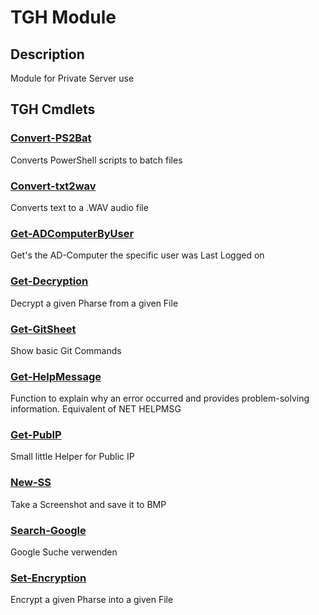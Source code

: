 ﻿---
Module Name: TGH
Module Guid: cbfaeb46-020e-49b9-9c4c-5d9c0b90a995
Download Help Link: https://www.github.com/Kaimodo/TGH/release/TGH/docs/TGH.md
Help Version: 0.0.8
Locale: en-US
---

# TGH Module
## Description
Module for Private Server use

## TGH Cmdlets
### [Convert-PS2Bat](Convert-PS2Bat.md)
Converts PowerShell scripts to batch files

### [Convert-txt2wav](Convert-txt2wav.md)
Converts text to a .WAV audio file

### [Get-ADComputerByUser](Get-ADComputerByUser.md)
Get's the AD-Computer the specific user was Last Logged on

### [Get-Decryption](Get-Decryption.md)
Decrypt a given Pharse from a given File

### [Get-GitSheet](Get-GitSheet.md)
Show basic Git Commands

### [Get-HelpMessage](Get-HelpMessage.md)
Function to explain why an error occurred and provides problem-solving information.
Equivalent of NET HELPMSG

### [Get-PubIP](Get-PubIP.md)
Small little Helper for Public IP

### [New-SS](New-SS.md)
Take a Screenshot and save it to BMP

### [Search-Google](Search-Google.md)
Google Suche verwenden

### [Set-Encryption](Set-Encryption.md)
Encrypt a given Pharse into a given File


